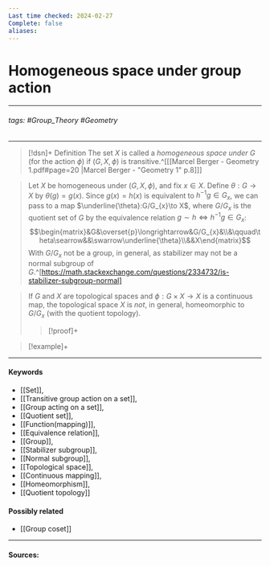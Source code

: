 ```yaml
---
Last time checked: 2024-02-27
Complete: false
aliases:
---
```

# Homogeneous space under group action
***
###### tags: #Group_Theory #Geometry 
***
>[!dsn]+ Definition
>The set $X$ is called a *homogeneous space under $G$* (for the action $\phi$) if $(G,X,\phi)$ is transitive.^[[[Marcel Berger - Geometry 1.pdf#page=20 |Marcel Berger - "Geometry 1" p.8]]]

>Let $X$ be homogeneous under $(G,X,\phi)$, and fix $x\in X$. Define $\theta:G\to X$ by $\theta(g)=g(x)$. Since $g(x)=h(x)$ is equivalent to $h^{-1}g\in G_{x}$, we can pass to a map $\underline{\theta}:G/G_{x}\to X$, where $G/G_{x}$ is the quotient set of $G$ by the equivalence relation $g\sim h\Leftrightarrow h^{-1}g\in G_{x}$:
>$$\begin{matrix}&G&\overset{p}\longrightarrow&G/G_{x}&\\&\qquad\theta\searrow&&\swarrow\underline{\theta}\\&&X\end{matrix}$$
>With $G/G_{x}$ not be a group, in general, as stabilizer may not be a normal subgroup of $G$.^[https://math.stackexchange.com/questions/2334732/is-stabilizer-subgroup-normal]

>If $G$ and $X$ are topological spaces and $\phi:G\times X\to X$ is a continuous map, the topological space $X$ is *not*, in general, homeomorphic to $G/G_{x}$ (with the quotient topology).
>>[!proof]+
>>

>[!example]+ 
>
***
#### Keywords
- [[Set]],
- [[Transitive group action on a set]],
- [[Group acting on a set]],
- [[Quotient set]],
- [[Function(mapping)]],
- [[Equivalence relation]],
- [[Group]],
- [[Stabilizer subgroup]],
- [[Normal subgroup]],
- [[Topological space]],
- [[Continuous mapping]],
- [[Homeomorphism]],
- [[Quotient topology]]
#### Possibly related
- [[Group coset]]
***
#### Sources: